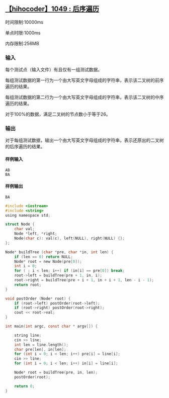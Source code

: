 ## [【hihocoder】1049 : 后序遍历](https://hihocoder.com/problemset/problem/1049)

时间限制:10000ms

单点时限:1000ms

内存限制:256MB

### 输入

每个测试点（输入文件）有且仅有一组测试数据。

每组测试数据的第一行为一个由大写英文字母组成的字符串，表示该二叉树的前序遍历的结果。

每组测试数据的第二行为一个由大写英文字母组成的字符串，表示该二叉树的中序遍历的结果。

对于100%的数据，满足二叉树的节点数小于等于26。

### 输出

对于每组测试数据，输出一个由大写英文字母组成的字符串，表示还原出的二叉树的后序遍历的结果。

#### 样例输入

```
AB
BA
```

#### 样例输出

```
BA
```

```c
#include <iostream>
#include <string>
using namespace std;

struct Node {
    char val;
    Node *left, *right;
    Node(char c): val(c), left(NULL), right(NULL) {};
};

Node* buildTree (char *pre, char *in, int len) {
    if (len == 0) return NULL;
    Node* root = new Node(pre[0]);
    int i = 0;
    for ( ; i < len; i++) if (in[i] == pre[0]) break;
    root->left = buildTree(pre + 1, in, i);
    root->right = buildTree(pre + i + 1, in + i + 1, len - i - 1);
    return root;
}

void postOrder (Node* root) {
    if (root->left) postOrder(root->left);
    if (root->right) postOrder(root->right);
    cout << root->val;
}

int main(int argc, const char * argv[]) {

    string line;
    cin >> line;
    int len = line.length();
    char pre[len], in[len];
    for (int i = 0; i < len; i++) pre[i] = line[i];
    cin >> line;
    for (int i = 0; i < len; i++) in[i] = line[i];

    Node* root = buildTree(pre, in, len);
    postOrder(root);

    return 0;
}
```